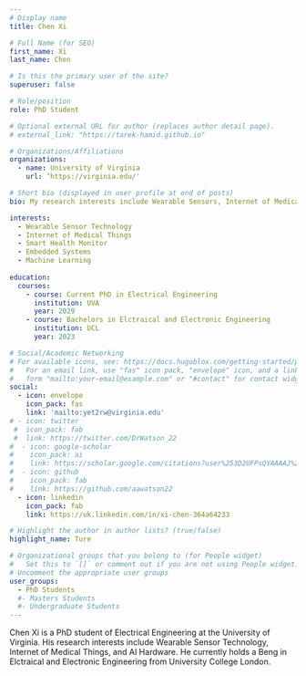 ```yaml
---
# Display name
title: Chen Xi

# Full Name (for SEO)
first_name: Xi
last_name: Chen

# Is this the primary user of the site?
superuser: false

# Role/position
role: PhD Student

# Optional external URL for author (replaces author detail page).
# external_link: "https://tarek-hamid.github.io"

# Organizations/Affiliations
organizations:
  - name: University of Virginia
    url: ‘https://virginia.edu/'

# Short bio (displayed in user profile at end of posts)
bio: My research interests include Wearable Sensors, Internet of Medical Things, and AI Hardwares.

interests:
  - Wearable Sensor Technology
  - Internet of Medical Things
  - Smart Health Monitor
  - Embedded Systems
  - Machine Learning
  
education:
  courses:
    - course: Current PhD in Electrical Engineering
      institution: UVA
      year: 2029
    - course: Bachelors in Elctraical and Electronic Engineering
      institution: UCL 
      year: 2023

# Social/Academic Networking
# For available icons, see: https://docs.hugoblox.com/getting-started/page-builder/#icons
#   For an email link, use "fas" icon pack, "envelope" icon, and a link in the
#   form "mailto:your-email@example.com" or "#contact" for contact widget.
social:
  - icon: envelope
    icon_pack: fas
    link: 'mailto:yet2rw@virginia.edu'
# - icon: twitter
 #  icon_pack: fab
 #  link: https://twitter.com/DrWatson_22
#  - icon: google-scholar
#    icon_pack: ai
#    link: https://scholar.google.com/citations?user%253D2UFPsQYAAAAJ%2526hl%253Den
#  - icon: github
#    icon_pack: fab
#    link: https://github.com/aawatson22
  - icon: linkedin
    icon_pack: fab
    link: https://uk.linkedin.com/in/xi-chen-364a64233

# Highlight the author in author lists? (true/false)
highlight_name: Ture

# Organizational groups that you belong to (for People widget)
#   Set this to `[]` or comment out if you are not using People widget.
# Uncomment the appropriate user groups
user_groups:
  - PhD Students
  #- Masters Students
  #- Undergraduate Students
---
```


Chen Xi is a PhD student of Electrical Engineering at the University of Virginia. His research interests include Wearable Sensor Technology, Internet of Medical Things, and AI Hardware. He currently holds a Beng in Elctraical and Electronic Engineering from University College London.
